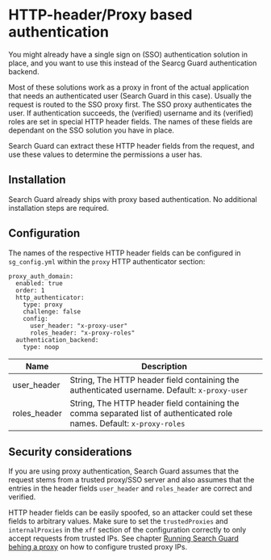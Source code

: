 <!---
Copryight 2017 floragunn GmbH
-->
 
# HTTP-header/Proxy based authentication

You might already have a single sign on (SSO) authentication solution in place, and you want to use this instead of the Searcg Guard authentication backend.

Most of these solutions work as a proxy in front of the actual application that needs an authenticated user (Search Guard in this case). Usually the request is routed to the SSO proxy first. The SSO proxy authenticates the user. If authentication succeeds, the (verified) username and its (verified) roles are set in special HTTP header fields. The names of these fields are dependant on the SSO solution you have in place.

Search Guard can extract these HTTP header fields from the request, and use these values to determine the permissions a user has.

## Installation

Search Guard already ships with proxy based authentication.  No additional installation steps are required.

## Configuration

The names of the respective HTTP header fields can be configured in `sg_config.yml` within the `proxy` HTTP authenticator section:

```
proxy_auth_domain:
  enabled: true
  order: 1
  http_authenticator:
    type: proxy
    challenge: false
    config:
      user_header: "x-proxy-user"
      roles_header: "x-proxy-roles"
  authentication_backend:
    type: noop
```

| Name  | Description  |
|---|---|
| user_header  |  String, The HTTP header field containing the authenticated username. Default: `x-proxy-user` |
| roles_header  |  String, The HTTP header field containing the comma separated list of authenticated role names. Default: `x-proxy-roles` |

## Security considerations

If you are using proxy authentication, Search Guard assumes that the request stems from a trusted proxy/SSO server and also assumes that the entries in the header fields `user_header` and `roles_header` are correct and verified.

HTTP header fields can be easily spoofed, so an attacker could set these fields to arbitrary values. Make sure to set the `trustedProxies` and `internalProxies` in the `xff` section of the configuration correctly to only accept requests from trusted IPs. See chapter [Running Search Guard behing a proxy](proxies.md) on how to configure trusted proxy IPs.
